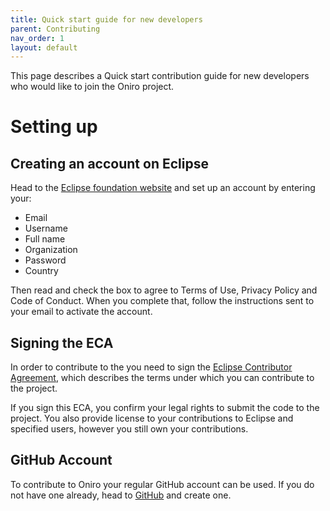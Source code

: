 ```yaml
---
title: Quick start guide for new developers
parent: Contributing
nav_order: 1
layout: default
---
```


This page describes a Quick start contribution guide for new developers
who would like to join the Oniro project.

# Setting up

## Creating an account on Eclipse

Head to the [Eclipse foundation
website](https://accounts.eclipse.org/user/register?destination=user/login)
and set up an account by entering your:

- Email
- Username
- Full name
- Organization
- Password
- Country

Then read and check the box to agree to Terms of Use, Privacy Policy and
Code of Conduct. When you complete that, follow the instructions sent to
your email to activate the account.

## Signing the ECA

In order to contribute to the you need to sign the [Eclipse Contributor
Agreement](https://accounts.eclipse.org/user/eca), which describes the
terms under which you can contribute to the project.

If you sign this ECA, you confirm your legal rights to submit the code
to the project. You also provide license to your contributions to
Eclipse and specified users, however you still own your contributions.

## GitHub Account

To contribute to Oniro your regular GitHub account can be used. If you do not
have one already, head to [GitHub](https://github.com/) and create one.
